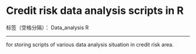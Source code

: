﻿# Credit risk data analysis scripts in R

标签（空格分隔）： Data_analysis R

---

for storing scripts of various data analysis situation in credit risk area.




